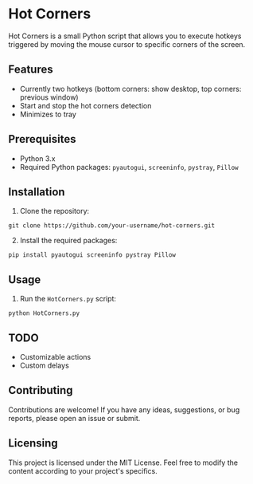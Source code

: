 # Hot Corners

Hot Corners is a small Python script that allows you to execute hotkeys triggered by moving the mouse cursor to specific corners of the screen.

## Features

- Currently two hotkeys (bottom corners: show desktop, top corners: previous window)
- Start and stop the hot corners detection
- Minimizes to tray

## Prerequisites

- Python 3.x
- Required Python packages: `pyautogui`, `screeninfo`, `pystray`, `Pillow`

## Installation

1. Clone the repository:

``git clone https://github.com/your-username/hot-corners.git``

2. Install the required packages:

``pip install pyautogui screeninfo pystray Pillow``

## Usage

1. Run the `HotCorners.py` script:

``python HotCorners.py``

## TODO

* Customizable actions
* Custom delays

## Contributing

Contributions are welcome! If you have any ideas, suggestions, or bug reports, please open an issue or submit.

## Licensing

This project is licensed under the MIT License. Feel free to modify the content according to your project's specifics.
